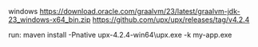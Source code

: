 windows https://download.oracle.com/graalvm/23/latest/graalvm-jdk-23_windows-x64_bin.zip
https://github.com/upx/upx/releases/tag/v4.2.4

run:
    maven install -Pnative
    upx-4.2.4-win64\upx.exe -k my-app.exe
